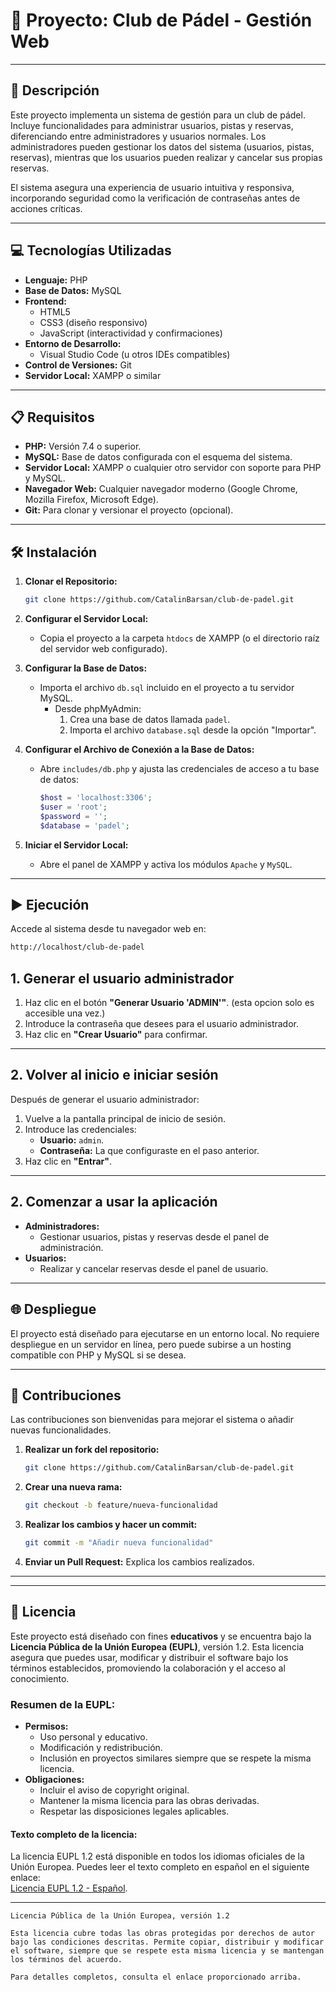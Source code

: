 # 🏓 Proyecto: Club de Pádel - Gestión Web

---

## 📄 Descripción

Este proyecto implementa un sistema de gestión para un club de pádel. Incluye funcionalidades para administrar usuarios, pistas y reservas, diferenciando entre administradores y usuarios normales. Los administradores pueden gestionar los datos del sistema (usuarios, pistas, reservas), mientras que los usuarios pueden realizar y cancelar sus propias reservas.

El sistema asegura una experiencia de usuario intuitiva y responsiva, incorporando seguridad como la verificación de contraseñas antes de acciones críticas.

---

## 💻 Tecnologías Utilizadas

- **Lenguaje:** PHP
- **Base de Datos:** MySQL
- **Frontend:**
    - HTML5
    - CSS3 (diseño responsivo)
    - JavaScript (interactividad y confirmaciones)
- **Entorno de Desarrollo:**
    - Visual Studio Code (u otros IDEs compatibles)
- **Control de Versiones:** Git
- **Servidor Local:** XAMPP o similar

---

## 📋 Requisitos

- **PHP:** Versión 7.4 o superior.
- **MySQL:** Base de datos configurada con el esquema del sistema.
- **Servidor Local:** XAMPP o cualquier otro servidor con soporte para PHP y MySQL.
- **Navegador Web:** Cualquier navegador moderno (Google Chrome, Mozilla Firefox, Microsoft Edge).
- **Git:** Para clonar y versionar el proyecto (opcional).

---

## 🛠️ Instalación

1. **Clonar el Repositorio:**
   ```bash
   git clone https://github.com/CatalinBarsan/club-de-padel.git
    ```
2. **Configurar el Servidor Local:**
   - Copia el proyecto a la carpeta `htdocs` de XAMPP (o el directorio raíz del servidor web configurado).

3. **Configurar la Base de Datos:**
   - Importa el archivo `db.sql` incluido en el proyecto a tu servidor MySQL.
     - Desde phpMyAdmin:
       1. Crea una base de datos llamada `padel`.
       2. Importa el archivo `database.sql` desde la opción "Importar".

4. **Configurar el Archivo de Conexión a la Base de Datos:**
   - Abre `includes/db.php` y ajusta las credenciales de acceso a tu base de datos:
     ```php
     $host = 'localhost:3306';
     $user = 'root';
     $password = '';
     $database = 'padel';
     ```

5. **Iniciar el Servidor Local:**
   - Abre el panel de XAMPP y activa los módulos `Apache` y `MySQL`.

---

## ▶️ Ejecución

Accede al sistema desde tu navegador web en:

   ```bash
   http://localhost/club-de-padel
   ```
## **1. Generar el usuario administrador**
1. Haz clic en el botón **"Generar Usuario 'ADMIN'"**. (esta opcion solo es accesible una vez.)
2. Introduce la contraseña que desees para el usuario administrador.
3. Haz clic en **"Crear Usuario"** para confirmar.

---

## **2. Volver al inicio e iniciar sesión**
Después de generar el usuario administrador:
1. Vuelve a la pantalla principal de inicio de sesión.
2. Introduce las credenciales:
    - **Usuario:** `admin`.
    - **Contraseña:** La que configuraste en el paso anterior.
3. Haz clic en **"Entrar"**.

---

## **2. Comenzar a usar la aplicación**
- **Administradores:**
    - Gestionar usuarios, pistas y reservas desde el panel de administración.
- **Usuarios:**
    - Realizar y cancelar reservas desde el panel de usuario.

---

## 🌐 Despliegue

El proyecto está diseñado para ejecutarse en un entorno local. No requiere despliegue en un servidor en línea, pero puede subirse a un hosting compatible con PHP y MySQL si se desea.

---

## 🤝 Contribuciones

Las contribuciones son bienvenidas para mejorar el sistema o añadir nuevas funcionalidades.

1. **Realizar un fork del repositorio:**
   ```bash
   git clone https://github.com/CatalinBarsan/club-de-padel.git
    ```
2. **Crear una nueva rama:**
   ```bash
   git checkout -b feature/nueva-funcionalidad
    ```
3. **Realizar los cambios y hacer un commit:**
   ```bash
   git commit -m "Añadir nueva funcionalidad"
    ```
4. **Enviar un Pull Request:** Explica los cambios realizados.

---

---

## 📜 Licencia

Este proyecto está diseñado con fines **educativos** y se encuentra bajo la **Licencia Pública de la Unión Europea (EUPL)**, versión 1.2. Esta licencia asegura que puedes usar, modificar y distribuir el software bajo los términos establecidos, promoviendo la colaboración y el acceso al conocimiento.

### Resumen de la EUPL:

- **Permisos:**
    - Uso personal y educativo.
    - Modificación y redistribución.
    - Inclusión en proyectos similares siempre que se respete la misma licencia.
- **Obligaciones:**
    - Incluir el aviso de copyright original.
    - Mantener la misma licencia para las obras derivadas.
    - Respetar las disposiciones legales aplicables.

#### Texto completo de la licencia:

La licencia EUPL 1.2 está disponible en todos los idiomas oficiales de la Unión Europea. Puedes leer el texto completo en español en el siguiente enlace:  
[Licencia EUPL 1.2 - Español](https://joinup.ec.europa.eu/collection/eupl/eupl-text-eupl-12).

---

```text
Licencia Pública de la Unión Europea, versión 1.2

Esta licencia cubre todas las obras protegidas por derechos de autor bajo las condiciones descritas. Permite copiar, distribuir y modificar el software, siempre que se respete esta misma licencia y se mantengan los términos del acuerdo.

Para detalles completos, consulta el enlace proporcionado arriba.
